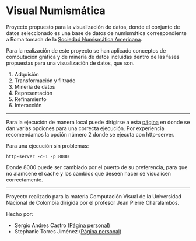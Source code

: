 # Visual Numismática

Proyecto propuesto para la visualización de datos, donde el conjunto de datos seleccionado es una base de datos de numismática correspondiente a Roma tomada de la [Sociedad Numismática Americana](http://numismatics.org/).

Para la realización de este proyecto se han aplicado conceptos de computación gráfica y de minería de datos incluidas dentro de las fases propuestas para una visualización de datos, que son.

1. Adquisión
2. Transformación y filtrado
3. Minería de datos
4. Representación
5. Refinamiento
6. Interacción

___

Para la ejecución de manera local puede dirigirse a esta [página](https://github.com/processing/p5.js/wiki/Local-server) en donde se dan varias opciones para una correcta ejecución. Por experiencia recomendamos la opción número 2 donde se ejecuta con http-server. 

Para una ejecución sin problemas:
```
http-server -c-1 -p 8000
```
Donde 8000 puede ser cambiado por el puerto de su preferencia, para que no alamcene el cache y los cambios que deseen hacer se visualicen correctamente.
___
Proyecto realizado para la materia Computación Visual de la Universidad Nacional de Colombia dirigida por el profesor Jean Pierre Charalambos.

Hecho por:
- Sergio Andres Castro ([Página personal](https://sacastroc.github.io/))
- Stephanie Torres Jiménez ([Página personal](https://storresji.github.io/))
